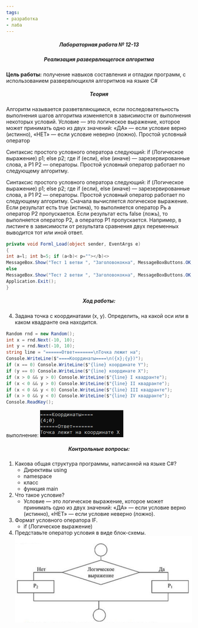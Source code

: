 ```yaml
---
tags:
- разработка
- лаба
---
```

<h5 align="center">Лабораторная работа № 12-13</h5>

<h5 align="center">Реализация развервлющегося алгоритма</h5>

**Цель работы:** 
получение навыков составления и отладки программ, с использованием развервлющихля алгоритмов на языке C#

<h5 align="center">Теория</h5>

Алгоритм называется разветвляющимся, если последовательность выполнения шагов алгоритма изменяется в зависимости от выполнения некоторых условий. Условие — это логическое выражение, которое может принимать одно из двух значений: «ДА» — если условие верно (истинно), «НЕТ» — если условие неверно (ложно).
Простой условный оператор

Синтаксис простого условного оператора следующий:
if (Логическое выражение)
р1;
else
р2;
где if (если), else (иначе) — зарезервированные слова, а Р1 Р2 — операторы. Простой условный оператор работает по следующему алгоритму.

Синтаксис простого условного оператора следующий: if (Логическое выражение) р1; else р2; где if (если), else (иначе) — зарезервированные слова, а Р1 Р2 — операторы. Простой условный оператор работает по следующему алгоритму. Сначала вычисляется логическое выражение. Если результат есть true (истина), то выполняется оператор Рь а оператор Р2 пропускается. Если результат есть false (ложь), то выполняется оператор Р2, а оператор Р1 пропускается. Например, в листинге в зависимости от результата сравнения двух переменных выводится тот или иной ответ.

```C#
private void Forml_Load(object sender, EventArgs e)
{
int a=l; int b=5; if (a<b)< p=""></b)<>
MessageBox.Show("Тест 1 ветви ", "Заголовококна", MessageBoxButtons.OK, MessageBoxIcon.Information);
else
MessageBox.Show("Тест 2 ветви ", "Заголовококна", MessageBoxButtons.OK, MessageBoxIcon.Information);
Application.Exit();
}
```

<h5 align="center">Ход работы:</h5>

4. Задана точка с координатами (x, y). Определить, на какой оси или в каком квадранте она находится.

```c#
Random rnd = new Random();
int x = rnd.Next(-10, 10);
int y = rnd.Next(-10, 10);
string line = "======Ответ=======\nТочка лежит на";
Console.WriteLine($"====Координаты====\n({x};{y})");
if (x == 0) Console.WriteLine($"{line} координате Y");
if (y == 0) Console.WriteLine($"{line} координате X");
if (x > 0 && y > 0) Console.WriteLine($"{line} I квадранте");
if (x < 0 && y > 0) Console.WriteLine($"{line} II квадранте");
if (x < 0 && y < 0) Console.WriteLine($"{line} III квадранте");
if (x > 0 && y < 0) Console.WriteLine($"{line} IV квадранте");
Console.ReadKey();
```
выполнение:
![](../Files/Pasted%20image%2020211104175808.png)
<h5 align="center">Контрольные вопросы:</h5>

1. Какова общая структура программы, написанной на языке С#?
	- Директивы using
	- namespace
	- класс
	- функция main
2. Что такое условие?
	- Условие — это логическое выражение, которое может принимать одно из двух значений: «ДА» — если условие верно (истинно), «НЕТ» — если условие неверно (ложно).
3. Формат условного оператора IF.
	- if (Логическое выражение)
4. Представьте оператор условия в виде блок-схемы.
	![](../Files/Pasted%20image%2020211023204410.png)